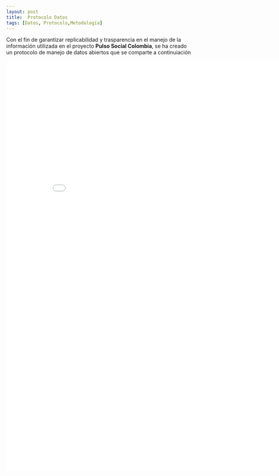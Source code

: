 ```yaml
---
layout: post
title:  Protocolo Datos
tags: [Datos, Protocolo,Metodología]
---
```


Con el fin de garantizar replicabilidad y trasparencia en el manejo de la información utilizada en el proyecto **Pulso Social Colombia**, se ha creado un protocolo de manejo de datos abiertos que se comparte a continuiación

<iframe id="fred" style="border:0px solid #666CCD" title="PDF in an i-Frame" src="{{ site.baseurl }}/assets/pdf/Pulso_Social_Colombia-Protocolo_Datos.pdf" frameborder="0" scrolling="auto" height="1100" width="850" ></iframe>
